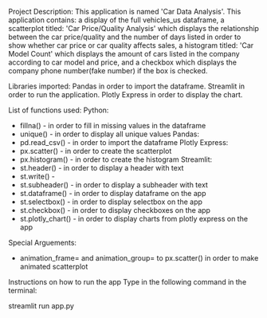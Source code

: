 Project Description:  This application is named 'Car Data Analysis'.  This application contains: a display of the
full vehicles_us dataframe, a scatterplot titled: 'Car Price/Quality Analysis' which displays the relationship between the car price/quality and the number of days listed in order to show whether car price or car quality affects sales, a histogram titled: 'Car Model Count' which displays the amount of cars listed in the company according to car model and price, and a checkbox which displays the company phone number(fake number) if the box is checked.

Libraries imported:  Pandas in order to import the dataframe.  Streamlit in order to run the application.  Plotly Express in order to display the chart.

List of functions used:
Python:
* fillna() - in order to fill in missing values in the dataframe
* unique() - in order to display all unique values
Pandas:
* pd.read_csv() - in order to import the dataframe
Plotly Express:
* px.scatter() - in order to create the scatterplot
* px.histogram() - in order to create the histogram
Streamlit:
* st.header() - in order to display a header with text
* st.write() -
* st.subheader() - in order to display a subheader with text
* st.dataframe() - in order to display dataframe on the app
* st.selectbox() - in order to display selectbox on the app
* st.checkbox() - in order to display checkboxes on the app
* st.plotly_chart() - in order to display charts from plotly express on the app

Special Arguements:
* animation_frame= and animation_group= to px.scatter() in order to make animated scatterplot

Instructions on how to run the app
Type in the following command in the terminal:

streamlit run app.py